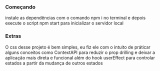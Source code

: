 ### Começando

instale as dependências com o comando npm i no terminal e depois execute o script npm start para inicializar o servidor local

### Extras

O css desse projeto é bem simples, eu fiz ele com o intuito de práticar alguns conceitos como ContextAPI para reduzir o prop drilling e deixar a aplicação mais direta e funcional além do hook userEffect para controlar estados a partir da mudança de outros estados
